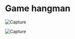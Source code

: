 # Game hangman


![Capture](https://user-images.githubusercontent.com/51133781/108633083-9fbd2900-7472-11eb-8e44-b2e0e4682e55.PNG)

![Capture](https://user-images.githubusercontent.com/51133781/108633037-4fde6200-7472-11eb-96e5-a8c1d0a03562.PNG)

